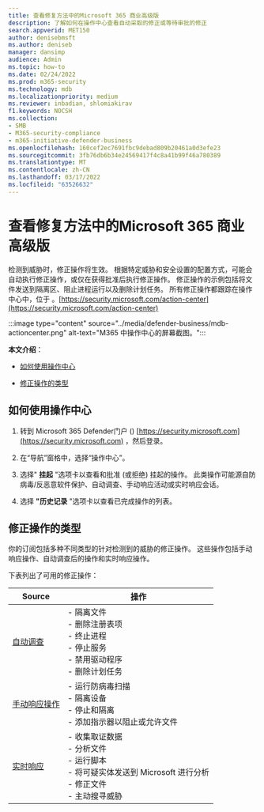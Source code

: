 ```yaml
---
title: 查看修复方法中的Microsoft 365 商业高级版
description: 了解如何在操作中心查看自动采取的修正或等待审批的修正
search.appverid: MET150
author: denisebmsft
ms.author: deniseb
manager: dansimp
audience: Admin
ms.topic: how-to
ms.date: 02/24/2022
ms.prod: m365-security
ms.technology: mdb
ms.localizationpriority: medium
ms.reviewer: inbadian, shlomiakirav
f1.keywords: NOCSH
ms.collection:
- SMB
- M365-security-compliance
- m365-initiative-defender-business
ms.openlocfilehash: 160cef2ec7691fbc9debad809b20461a0d3efe23
ms.sourcegitcommit: 3fb76db6b34e24569417f4c8a41b99f46a780389
ms.translationtype: MT
ms.contentlocale: zh-CN
ms.lasthandoff: 03/17/2022
ms.locfileid: "63526632"
---
```

# <a name="review-remediation-actions-in-microsoft-365-business-premium"></a>查看修复方法中的Microsoft 365 商业高级版

检测到威胁时，修正操作将生效。 根据特定威胁和安全设置的配置方式，可能会自动执行修正操作，或仅在获得批准后执行修正操作。 修正操作的示例包括将文件发送到隔离区、阻止进程运行以及删除计划任务。 所有修正操作都跟踪在操作中心中，位于 。[https://security.microsoft.com/action-center](https://security.microsoft.com/action-center)

:::image type="content" source="../media/defender-business/mdb-actioncenter.png" alt-text="M365 中操作中心的屏幕截图。":::

**本文介绍**：

- [如何使用操作中心](#how-to-use-your-action-center)

- [修正操作的类型](#types-of-remediation-actions)


## <a name="how-to-use-your-action-center"></a>如何使用操作中心

1. 转到 Microsoft 365 Defender门户 () [https://security.microsoft.com](https://security.microsoft.com) ，然后登录。

2. 在“导航”窗格中，选择“操作中心”。

3. 选择" **挂起** "选项卡以查看和批准 (或拒绝) 挂起的操作。 此类操作可能源自防病毒/反恶意软件保护、自动调查、手动响应活动或实时响应会话。

4. 选择 **"历史记录** "选项卡以查看已完成操作的列表。 

## <a name="types-of-remediation-actions"></a>修正操作的类型

你的订阅包括多种不同类型的针对检测到的威胁的修正操作。 这些操作包括手动响应操作、自动调查后的操作和实时响应操作。

下表列出了可用的修正操作：

| Source  | 操作  |
|---------|---------|
| [自动调查](../security/defender-endpoint/automated-investigations.md)      | - 隔离文件 <br/>- 删除注册表项 <br/>- 终止进程 <br/>- 停止服务 <br/>- 禁用驱动程序 <br/>- 删除计划任务        |
| [手动响应操作](../security/defender-endpoint/respond-machine-alerts.md)   | - 运行防病毒扫描 <br/>- 隔离设备 <br/>- 停止和隔离 <br/>- 添加指示器以阻止或允许文件       |
| [实时响应](../security/defender-endpoint/live-response.md)   | - 收集取证数据 <br/>- 分析文件 <br/>- 运行脚本 <br/>- 将可疑实体发送到 Microsoft 进行分析 <br/>- 修正文件 <br/>- 主动搜寻威胁         |
